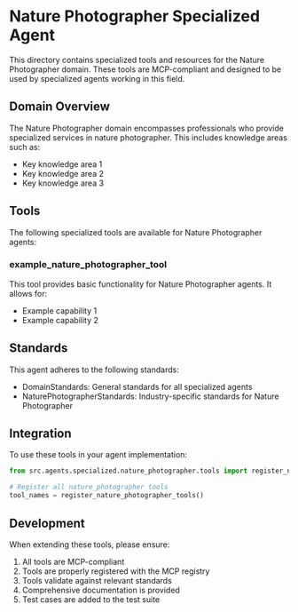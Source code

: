 # Nature Photographer Specialized Agent

This directory contains specialized tools and resources for the Nature Photographer domain. These tools are MCP-compliant and designed to be used by specialized agents working in this field.

## Domain Overview

The Nature Photographer domain encompasses professionals who provide specialized services in nature photographer. This includes knowledge areas such as:

- Key knowledge area 1
- Key knowledge area 2
- Key knowledge area 3

## Tools

The following specialized tools are available for Nature Photographer agents:

### example_nature_photographer_tool

This tool provides basic functionality for Nature Photographer agents. It allows for:

- Example capability 1
- Example capability 2

## Standards

This agent adheres to the following standards:

- DomainStandards: General standards for all specialized agents
- NaturePhotographerStandards: Industry-specific standards for Nature Photographer

## Integration

To use these tools in your agent implementation:

```python
from src.agents.specialized.nature_photographer.tools import register_nature_photographer_tools

# Register all nature_photographer tools
tool_names = register_nature_photographer_tools()
```

## Development

When extending these tools, please ensure:

1. All tools are MCP-compliant
2. Tools are properly registered with the MCP registry
3. Tools validate against relevant standards
4. Comprehensive documentation is provided
5. Test cases are added to the test suite
